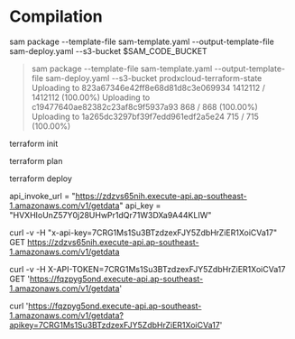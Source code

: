# Compilation

sam package --template-file sam-template.yaml --output-template-file sam-deploy.yaml --s3-bucket $SAM_CODE_BUCKET


>sam package --template-file sam-template.yaml --output-template-file sam-deploy.yaml --s3-bucket prodxcloud-terraform-state
        Uploading to 823a67346e42ff8e68d81d8c3e069934  1412112 / 1412112  (100.00%)
        Uploading to c19477640ae82382c23af8c9f5937a93  868 / 868  (100.00%)
        Uploading to 1a265dc3297bf39f7edd961edf2a5e24  715 / 715  (100.00%)

terraform init

terraform plan

terraform deploy

api_invoke_url = "https://zdzvs65nih.execute-api.ap-southeast-1.amazonaws.com/v1/getdata"
api_key = "HVXHIoUnZ57Y0j28UHwPr1dQr71W3DXa9A44KLIW"

curl -v -H "x-api-key=7CRG1Ms1Su3BTzdzexFJY5ZdbHrZiER1XoiCVa17"  GET  https://zdzvs65nih.execute-api.ap-southeast-1.amazonaws.com/v1/getdata

curl -v -H X-API-TOKEN=7CRG1Ms1Su3BTzdzexFJY5ZdbHrZiER1XoiCVa17 GET 'https://fqzpyg5ond.execute-api.ap-southeast-1.amazonaws.com/v1/getdata'

curl 'https://fqzpyg5ond.execute-api.ap-southeast-1.amazonaws.com/v1/getdata?apikey=7CRG1Ms1Su3BTzdzexFJY5ZdbHrZiER1XoiCVa17'
